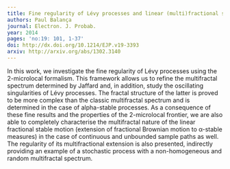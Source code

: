 ```yaml
---
title: Fine regularity of Lévy processes and linear (multi)fractional stable motion.
authors: Paul Balança
journal: Electron. J. Probab.
year: 2014
pages: 'no:19: 101, 1-37'
doi: http://dx.doi.org/10.1214/EJP.v19-3393
arxiv: http://arxiv.org/abs/1302.3140
---
```


In this work, we investigate the fine regularity of Lévy processes using the 2-microlocal formalism. This framework allows us to refine the multifractal spectrum determined by Jaffard and, in addition, study the oscillating singularities of Lévy processes. The fractal structure of the latter is proved to be more complex than the classic multifractal spectrum and is determined in the case of alpha-stable processes. As a consequence of these fine results and the properties of the 2-microlocal frontier, we are also able to completely characterise the multifractal nature of the linear fractional stable motion (extension of fractional Brownian motion to α-stable measures) in the case of continuous and unbounded sample paths as well. The regularity of its multifractional extension is also presented, indirectly providing an example of a stochastic process with a non-homogeneous and random multifractal spectrum.
